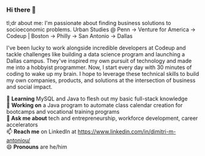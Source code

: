 ### Hi there 👋
tl;dr about me: I'm passionate about finding business solutions to socioeconomic problems. Urban Studies @ Penn &#8594; Venture for America &#8594; Codeup | Boston &#8594; Philly &#8594; San Antonio &#8594; Dallas

I've been lucky to work alongside incredible developers at Codeup and tackle challenges like building a data science program and launching a Dallas campus. They've inspired my own pursuit of technology and made me into a hobbyist programmer. Now, I start every day with 30 minutes of coding to wake up my brain. I hope to leverage these technical skills to build my own companies, products, and solutions at the intersection of business and social impact.

🌱 **Learning** MySQL and Java to flesh out my basic full-stack knowledge <br>
🔭 **Working on** a Java program to automate class calendar creation for bootcamps and vocational training programs<br>
**💬 Ask me about** tech and entrepreneurship, workforce development, career accelerators<br>
📫 **Reach me** on LinkedIn at https://www.linkedin.com/in/dimitri-m-antoniou/<br>
😄 **Pronouns** are he/him<br>

<!--
**dimitriantoniou/dimitriantoniou** is a ✨ _special_ ✨ repository because its `README.md` (this file) appears on your GitHub profile.

Here are some ideas to get you started:

- 👯 I’m looking to collaborate on ...
- 🤔 I’m looking for help with ...
- ⚡ Fun fact: 
-->
